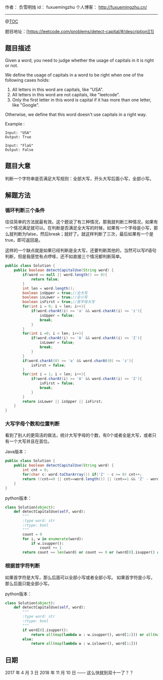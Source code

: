 
作者： 负雪明烛
id：	fuxuemingzhu
个人博客：	http://fuxuemingzhu.cn/

---
@[TOC](目录)

题目地址：[https://leetcode.com/problems/detect-capital/#/description][1]


## 题目描述

Given a word, you need to judge whether the usage of capitals in it is right or not.

We define the usage of capitals in a word to be right when one of the following cases holds:

1. All letters in this word are capitals, like "USA".
2. All letters in this word are not capitals, like "leetcode".
3. Only the first letter in this word is capital if it has more than one letter, like "Google".

Otherwise, we define that this word doesn't use capitals in a right way.

Example :

    Input: "USA"
    Output: True
    
    Input: "FlaG"
    Output: False

## 题目大意

判断一个字符串是否满足大写规则：全部大写，开头大写后面小写，全部小写。

## 解题方法

### 循环判断三个条件

往往简单的方法就最有效。这个题说了有三种情况，那我就判断三种情况，如果有一个情况满足就可以。在判断是否满足全大写的时候，如果有一个字母是小写，那么就判断为false，然后break；就好了。就这样判断了三次，最后如果有一个是true，即可返回是。

这样的一个缺点就是如果已经判断是全大写，还要判断其他的，当然可以写if语句判断，但是我感觉有点啰嗦，还不如直接三个情况都判断简单。

```java
public class Solution {
    public boolean detectCapitalUse(String word) {
        if(word == null || word.length() == 0){
            return false;
        }
        int len = word.length();
        boolean isUpper = true;//全大写
        boolean isLower = true;//全小写
        boolean isFirst = true;//首字母大写
        for(int i = 0; i < len; i++){
            if(word.charAt(i) >= 'a' && word.charAt(i) <= 'z'){
                isUpper = false;
                break;
            }
        }
        for(int i =0; i < len; i++){
            if(word.charAt(i) >= 'A' && word.charAt(i) <= 'Z'){
                isLower = false;
                break;
            }
        }
        if(word.charAt(0) >= 'a' && word.charAt(0) <= 'z'){
            isFirst = false;
        }
        for(int i = 1; i < len; i++){
            if(word.charAt(i) >= 'A' && word.charAt(i) <= 'Z'){
                isFirst = false;
                break;
            }
        }
        return isLower || isUpper || isFirst;
    }
}
```

### 大写字母个数和位置判断

看到了别人的更简洁的做法，统计大写字母的个数，有0个或者全是大写，或者只有一个大写并且在首位。

Java版本：

```java
public class Solution {
    public boolean detectCapitalUse(String word) {
        int cnt = 0;
        for(char c: word.toCharArray()) if('Z' - c >= 0) cnt++;
        return ((cnt==0 || cnt==word.length()) || (cnt==1 && 'Z' - word.charAt(0)>=0));
    }
}
```

python版本：

```python
class Solution(object):
    def detectCapitalUse(self, word):
        """
        :type word: str
        :rtype: bool
        """
        count = 0
        for i, w in enumerate(word):
            if w.isupper():
                count += 1
        return count == len(word) or count == 0 or (word[0].isupper() and count == 1)
```



### 根据首字符判断

如果首字符是大写，那么后面可以全部小写或者全部小写。
如果首字符是小写，那么后面只能全部小写。

python版本：

```python
class Solution(object):
    def detectCapitalUse(self, word):
        """
        :type word: str
        :rtype: bool
        """
        if word[0].isupper():
            return all(map(lambda w : w.isupper(), word[1:])) or all(map(lambda w : w.islower(), word[1:]))
        else:
            return all(map(lambda w : w.islower(), word[1:]))
```

## 日期

2017 年 4 月 3 日 
2018 年 11 月 10 日 —— 这么快就到双十一了？？

  [1]: https://leetcode.com/problems/detect-capital/#/description
